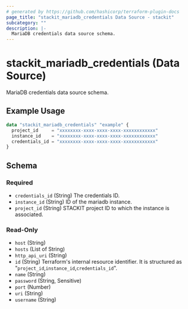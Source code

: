 ```yaml
---
# generated by https://github.com/hashicorp/terraform-plugin-docs
page_title: "stackit_mariadb_credentials Data Source - stackit"
subcategory: ""
description: |-
  MariaDB credentials data source schema.
---
```


# stackit_mariadb_credentials (Data Source)

MariaDB credentials data source schema.

## Example Usage

```terraform
data "stackit_mariadb_credentials" "example" {
  project_id     = "xxxxxxxx-xxxx-xxxx-xxxx-xxxxxxxxxxxx"
  instance_id    = "xxxxxxxx-xxxx-xxxx-xxxx-xxxxxxxxxxxx"
  credentials_id = "xxxxxxxx-xxxx-xxxx-xxxx-xxxxxxxxxxxx"
}
```

<!-- schema generated by tfplugindocs -->
## Schema

### Required

- `credentials_id` (String) The credentials ID.
- `instance_id` (String) ID of the mariadb instance.
- `project_id` (String) STACKIT project ID to which the instance is associated.

### Read-Only

- `host` (String)
- `hosts` (List of String)
- `http_api_uri` (String)
- `id` (String) Terraform's internal resource identifier. It is structured as "`project_id`,`instance_id`,`credentials_id`".
- `name` (String)
- `password` (String, Sensitive)
- `port` (Number)
- `uri` (String)
- `username` (String)
